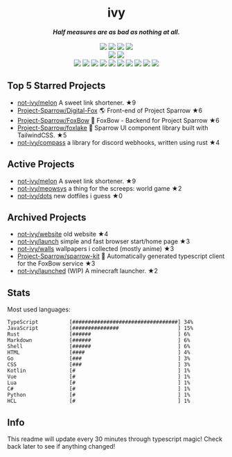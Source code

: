 <!-- deno-fmt-ignore-file -->
<h1 align="center">ivy</h1>
<div align="center">
  <b><i>Half measures are as bad as nothing at all.</i></b>
  <br />
  <br />
  <img src="https://img.shields.io/badge/-Vim-%23ffcee0?logo=Vim&labelColor=4c566a" />
  <img src="https://img.shields.io/badge/-CLion-%23ec91d8?logo=CLion&labelColor=4c566a" />
  <img src="https://img.shields.io/badge/-IntellJ IDEA-%23e9d3d0?logo=IntelliJIDEA&labelColor=4c566a" />
  <img src="https://img.shields.io/badge/-Visual Studio Code-%23ffb4ed?logo=VisualStudioCode&labelColor=4c566a" />
  <br />
  <img src="https://img.shields.io/badge/-macOS-%23ffbeef?logo=macOS&labelColor=4c566a" />
  <img src="https://img.shields.io/badge/-Linux-%23ffd3da?logo=Linux&labelColor=4c566a" />
  <br />
<img src="https://img.shields.io/badge/-TypeScript-ffd7ba" />
<img src="https://img.shields.io/badge/-Go-fcd5ce" />
<img src="https://img.shields.io/badge/-Rust-fec89a" />
<img src="https://img.shields.io/badge/-JavaScript-f8edeb" />
<img src="https://img.shields.io/badge/-other-fec5bb" />
<img src="https://img.shields.io/badge/-Markdown-ffe5d9" />
<img src="https://img.shields.io/badge/-Shell-d8e2dc" />
<img src="https://img.shields.io/badge/-Kotlin-fae1dd" />
<img src="https://img.shields.io/badge/-Vue-e8e8e4" />
<img src="https://img.shields.io/badge/-HTML-ece4db" />
  <br />
</div>

## Top 5 Starred Projects

- [not-ivy/melon](https://github.com/not-ivy/melon) A sweet link shortener. ★9
- [Project-Sparrow/Digital-Fox](https://github.com/Project-Sparrow/Digital-Fox) 🌎 Front-end of Project Sparrow ★6
- [Project-Sparrow/FoxBow](https://github.com/Project-Sparrow/FoxBow) 🏹 FoxBow - Backend for Project Sparrow ★6
- [Project-Sparrow/foxlake](https://github.com/Project-Sparrow/foxlake) 🍰 Sparrow UI component library built with TailwindCSS. ★5
- [not-ivy/compass](https://github.com/not-ivy/compass) a library for discord webhooks, written using rust ★4

## Active Projects

- [not-ivy/melon](https://github.com/not-ivy/melon) A sweet link shortener. ★9
- [not-ivy/meowsys](https://github.com/not-ivy/meowsys)   a thing for the screeps: world game ★2
- [not-ivy/dots](https://github.com/not-ivy/dots) new dotfiles i guess ★0

## Archived Projects

- [not-ivy/website](https://github.com/not-ivy/website) old website ★4
- [not-ivy/launch](https://github.com/not-ivy/launch) simple and fast browser start/home page ★3
- [not-ivy/walls](https://github.com/not-ivy/walls) wallpapers i collected (mostly anime) ★3
- [Project-Sparrow/sparrow-kit](https://github.com/Project-Sparrow/sparrow-kit) 🤖 Automatically generated typescript client for the FoxBow service ★3
- [not-ivy/launched](https://github.com/not-ivy/launched) (WIP) A minecraft launcher. ★2

## Stats

Most used languages:
```
TypeScript          [##################################] 34%
JavaScript          [###############                   ] 15%
Rust                [######                            ] 6%
Markdown            [######                            ] 6%
Shell               [######                            ] 6%
HTML                [####                              ] 4%
Go                  [###                               ] 3%
CSS                 [###                               ] 3%
Kotlin              [#                                 ] 1%
Vue                 [#                                 ] 1%
Lua                 [#                                 ] 1%
C#                  [#                                 ] 1%
Python              [#                                 ] 1%
HCL                 [#                                 ] 1%
```

## Info

This readme will update every 30 minutes through typescript magic! Check back later to see if anything changed!
